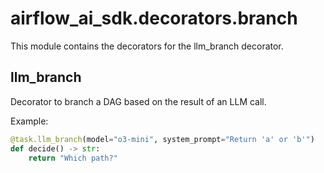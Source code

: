 # airflow_ai_sdk.decorators.branch

This module contains the decorators for the llm_branch decorator.

## llm_branch

Decorator to branch a DAG based on the result of an LLM call.

Example:

```python
@task.llm_branch(model="o3-mini", system_prompt="Return 'a' or 'b'")
def decide() -> str:
    return "Which path?"
```
